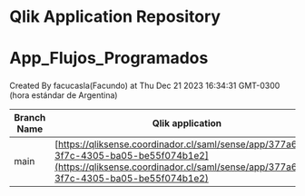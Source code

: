 # Qlik Application Repository 
# App_Flujos_Programados
### 
Created By facucasla(Facundo) at Thu Dec 21 2023 16:34:31 GMT-0300 (hora estándar de Argentina)

Branch Name|Qlik application
---|---
main|[https://qliksense.coordinador.cl/saml/sense/app/377a6e8a-3f7c-4305-ba05-be55f074b1e2](https://qliksense.coordinador.cl/saml/sense/app/377a6e8a-3f7c-4305-ba05-be55f074b1e2)